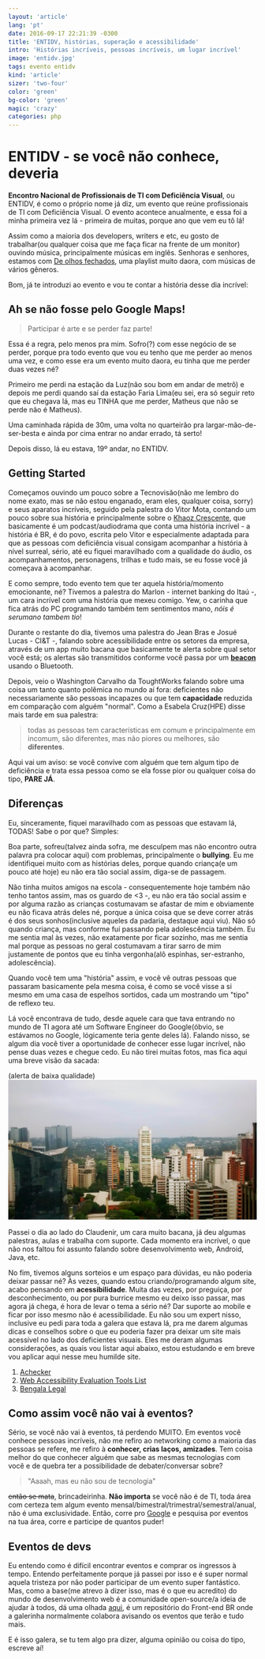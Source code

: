 ```yaml
---
layout: 'article'
lang: 'pt'
date: 2016-09-17 22:21:39 -0300
title: 'ENTIDV, histórias, superação e acessibilidade'
intro: 'Histórias incríveis, pessoas incríveis, um lugar incrível'
image: 'entidv.jpg'
tags: evento entidv
kind: 'article'
sizer: 'two-four'
color: 'green'
bg-color: 'green'
magic: 'crazy'
categories: php
---
```


# ENTIDV - se você não conhece, deveria

**Encontro Nacional de Profissionais de TI com Deficiência Visual**, ou ENTIDV, é como o próprio nome já diz, um evento que reúne profissionais de TI com Deficiência Visual. O evento acontece anualmente, e essa foi a minha primeira vez lá - primeira de muitas, porque ano que vem eu tô lá!

Assim como a maioria dos developers, writers e etc, eu gosto de trabalhar(ou qualquer coisa que me faça ficar na frente de um monitor) ouvindo música, principalmente músicas em inglês. Senhoras e senhores, estamos com [De olhos fechados](https://play.spotify.com/user/12141429536/playlist/4nJWvGcXxuDhkBs9YJK7eM), uma playlist muito daora, com músicas de vários gêneros.

Bom, já te introduzi ao evento e vou te contar a história desse dia incrível:

## Ah se não fosse pelo Google Maps!

> Participar é arte e se perder faz parte!

Essa é a regra, pelo menos pra mim. Sofro(?) com esse negócio de se perder, porque pra todo evento que vou eu tenho que me perder ao menos uma vez, e como esse era um evento muito daora, eu tinha que me perder duas vezes né? 

Primeiro me perdi na estação da Luz(não sou bom em andar de metrô) e depois me perdi quando saí da estação Faria Lima(eu sei, era só seguir reto que eu chegava lá, mas eu TINHA que me perder, Matheus que não se perde não é Matheus). 

Uma caminhada rápida de 30m, uma volta no quarteirão pra largar-mão-de-ser-besta e ainda por cima entrar no andar errado, tá serto! 

Depois disso, lá eu estava, 19º andar, no ENTIDV.


## Getting Started

Começamos ouvindo um pouco sobre a Tecnovisão(não me lembro do nome exato, mas se não estou enganado, eram eles, qualquer coisa, sorry) e seus aparatos incríveis, seguido pela palestra do Vitor Mota, contando um pouco sobre sua história e principalmente sobre o [Khaoz Crescente](http://agenciatransmidia.com.br/audio-drama-sentinelas-2a-temporada-pela-madrugada-episodio-08-capitulo-16-parte-2/), que basicamente é um podcast/audiodrama que conta uma história incrível - a história é BR, é do povo, escrita pelo Vitor e especialmente adaptada para que as pessoas com deficiência visual consigam acompanhar a história à nível surreal, sério, até eu fiquei maravilhado com a qualidade do áudio, os acompanhamentos, personagens, trilhas e tudo mais, se eu fosse você já começava à acompanhar.

E como sempre, todo evento tem que ter aquela história/momento emocionante, né? Tivemos a palestra do Marlon - internet banking do Itaú -, um cara incrível com uma história que mexeu comigo. Yew, o carinha que fica atrás do PC programando também tem sentimentos mano, *nóis é serumano tambem tio*!

Durante o restante do dia, tivemos uma palestra do Jean Bras e Josué Lucas - CI&T -, falando sobre acessibilidade entre os setores da empresa, através de um app muito bacana que basicamente te alerta sobre qual setor você está; os alertas são transmitidos conforme você passa por um [**beacon**](http://arquiteturadeinformacao.com/ux-em-espacos-fisicos/tudo-o-que-voce-precisa-saber-para-comecar-a-brincar-com-ibeacons/?utm_content=bufferf628d&utm_medium=social&utm_source=facebook.com&utm_campaign=buffer) usando o Bluetooth.

Depois, veio o Washington Carvalho da ToughtWorks falando sobre uma coisa um tanto quanto polêmica no mundo aí fora: deficientes não necessariamente são pessoas incapazes ou que tem **capacidade** reduzida em comparação com alguém "normal". Como a Esabela Cruz(HPE) disse mais tarde em sua palestra:

> todas as pessoas tem características em comum e principalmente em incomum, são diferentes, mas não piores ou melhores, são **diferentes**. 

Aqui vai um aviso: se você convive com alguém que tem algum tipo de deficiência e trata essa pessoa como se ela fosse pior ou qualquer coisa do tipo, **PARE JÁ**.

## Diferenças

Eu, sinceramente, fiquei maravilhado com as pessoas que estavam lá, TODAS! Sabe o por que? Simples:

Boa parte, sofreu(talvez ainda sofra, me desculpem mas não encontro outra palavra pra colocar aqui) com problemas, principalmente o **bullying**. Eu me identifiquei muito com as histórias deles, porque quando criança(e um pouco até hoje) eu não era tão social assim, diga-se de passagem. 

Não tinha muitos amigos na escola - consequentemente hoje também não tenho tantos assim, mas os guardo de <3 -, eu não era tão social assim e por alguma razão as crianças costumavam se afastar de mim e obviamente eu não ficava atrás deles né, porque a única coisa que se deve correr atrás é dos seus sonhos(inclusive aqueles da padaria, destaque aqui viu). Não só quando criança, mas conforme fui passando pela adolescência também. Eu me sentia mal às vezes, não exatamente por ficar sozinho, mas me sentia mal porque as pessoas no geral costumavam a tirar sarro de mim justamente de pontos que eu tinha vergonha(alô espinhas, ser-estranho, adolescência).

Quando você tem uma "história" assim, e você vê outras pessoas que passaram basicamente pela mesma coisa, é como se você visse a si mesmo em uma casa de espelhos sortidos, cada um mostrando um "tipo" de reflexo teu.

Lá você encontrava de tudo, desde aquele cara que tava entrando no mundo de TI agora até um Software Engineer do Google(óbvio, se estávamos no Google, lógicamente teria gente deles lá). Falando nisso, se algum dia você tiver a oportunidade de conhecer esse lugar incrível, não pense duas vezes e chegue cedo. Eu não tirei muitas fotos, mas fica aqui uma breve visão da sacada:

(alerta de baixa qualidade)
![Imagem da sacada](/img/entidv.jpg)

Passei o dia ao lado do Claudenir, um cara muito bacana, já deu algumas palestras, aulas e trabalha com suporte. Cada momento era incrível, o que não nos faltou foi assunto falando sobre desenvolvimento web, Android, Java, etc.

No fim, tivemos alguns sorteios e um espaço para dúvidas, eu não poderia deixar passar né? Às vezes, quando estou criando/programando algum site, acabo pensando em **acessibilidade**. Muita das vezes, por preguiça, por desconhecimento, ou por pura burrice mesmo eu deixo isso passar, mas agora já chega, é hora de levar o tema a sério né? Dar suporte ao mobile e ficar por isso mesmo não é acessibilidade. Eu não sou um expert nisso, inclusive eu pedi para toda a galera que estava lá, pra me darem algumas dicas e conselhos sobre o que eu poderia fazer pra deixar um site mais acessível no lado dos deficientes visuais. Eles me deram algumas considerações, as quais vou listar aqui abaixo, estou estudando e em breve vou aplicar aqui nesse meu humilde site.

1. [Achecker](http://achecker.ca/checker/index.php)
1. [Web Accessibility Evaluation Tools List](https://www.w3.org/WAI/ER/tools/)
1. [Bengala Legal](http://www.bengalalegal.com/sobre-o-site)

## Como assim você não vai à eventos?

Sério, se você não vai à eventos, tá perdendo MUITO. Em eventos você conhece pessoas incríveis, não me refiro ao networking como a maioria das pessoas se refere, me refiro à **conhecer, crias laços, amizades**. Tem coisa melhor do que conhecer alguém que sabe as mesmas tecnologias com você e de quebra ter a possibilidade de debater/conversar sobre?

> "Aaaah, mas eu não sou de tecnologia"

~~então se mata~~, brincadeirinha. **Não importa** se você não é de TI, toda área com certeza tem algum evento mensal/bimestral/trimestral/semestral/anual, não é uma exclusividade. Então, corre pro [Google](www.google.com.br) e pesquisa por eventos na tua área, corre e participe de quantos puder!


## Eventos de devs

Eu entendo como é difícil encontrar eventos e comprar os ingressos à tempo. Entendo perfeitamente porque já passei por isso e é super normal aquela tristeza por não poder participar de um evento super fantástico. Mas, como a base(me atrevo à dizer isso, mas é o que eu acredito) do mundo de desenvolvimento web é a comunidade open-source/a ideia de ajudar à todos, dá uma olhada [aqui](https://github.com/frontendbr/eventos/issues), é um repositório do Front-end BR onde a galerinha normalmente colabora avisando os eventos que terão e tudo mais.

E é isso galera, se tu tem algo pra dizer, alguma opinião ou coisa do tipo, escreve aí!